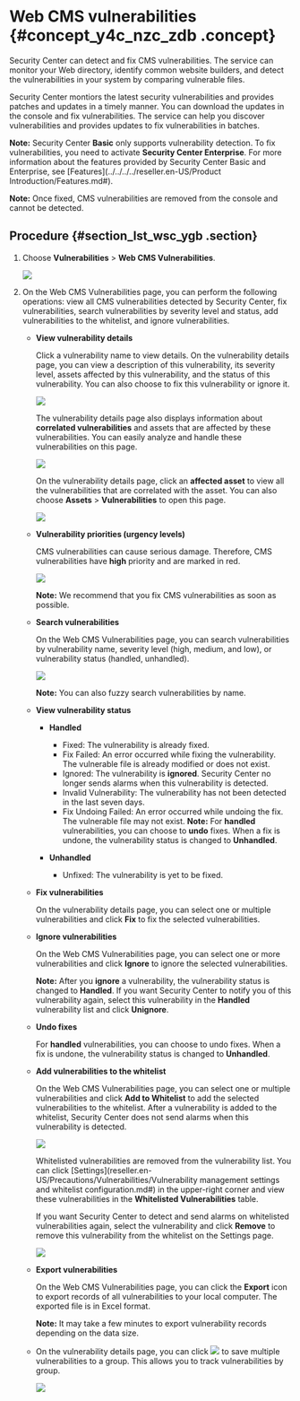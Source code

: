 # Web CMS vulnerabilities {#concept_y4c_nzc_zdb .concept}

Security Center can detect and fix CMS vulnerabilities. The service can monitor your Web directory, identify common website builders, and detect the vulnerabilities in your system by comparing vulnerable files.

Security Center montiors the latest security vulnerabilities and provides patches and updates in a timely manner. You can download the updates in the console and fix vulnerabilities. The service can help you discover vulnerabilities and provides updates to fix vulnerabilities in batches.

**Note:** Security Center **Basic** only supports vulnerability detection. To fix vulnerabilities, you need to activate **Security Center Enterprise**. For more information about the features provided by Security Center Basic and Enterprise, see [Features](../../../../reseller.en-US/Product Introduction/Features.md#).

**Note:** Once fixed, CMS vulnerabilities are removed from the console and cannot be detected.

## Procedure {#section_lst_wsc_ygb .section}

1.  Choose **Vulnerabilities** \> **Web CMS Vulnerabilities**.

    ![](http://static-aliyun-doc.oss-cn-hangzhou.aliyuncs.com/assets/img/13639/156775926139865_en-US.png)

2.  On the Web CMS Vulnerabilities page, you can perform the following operations: view all CMS vulnerabilities detected by Security Center, fix vulnerabilities, search vulnerabilities by severity level and status, add vulnerabilities to the whitelist, and ignore vulnerabilities.
    -   **View vulnerability details** 

        Click a vulnerability name to view details. On the vulnerability details page, you can view a description of this vulnerability, its severity level, assets affected by this vulnerability, and the status of this vulnerability. You can also choose to fix this vulnerability or ignore it.

        ![](http://static-aliyun-doc.oss-cn-hangzhou.aliyuncs.com/assets/img/13639/156775926139899_en-US.png)

        The vulnerability details page also displays information about **correlated vulnerabilities** and assets that are affected by these vulnerabilities. You can easily analyze and handle these vulnerabilities on this page.

        ![](http://static-aliyun-doc.oss-cn-hangzhou.aliyuncs.com/assets/img/13639/156775926139900_en-US.png)

        On the vulnerability details page, click an **affected asset** to view all the vulnerabilities that are correlated with the asset. You can also choose **Assets** \> **Vulnerabilities** to open this page.

        ![](http://static-aliyun-doc.oss-cn-hangzhou.aliyuncs.com/assets/img/13639/156775926139908_en-US.png)

    -   **Vulnerability priorities \(urgency levels\)** 

        CMS vulnerabilities can cause serious damage. Therefore, CMS vulnerabilities have **high** priority and are marked in red.

        ![](http://static-aliyun-doc.oss-cn-hangzhou.aliyuncs.com/assets/img/13639/156775926139911_en-US.png)

        **Note:** We recommend that you fix CMS vulnerabilities as soon as possible.

    -   **Search vulnerabilities** 

        On the Web CMS Vulnerabilities page, you can search vulnerabilities by vulnerability name, severity level \(high, medium, and low\), or vulnerability status \(handled, unhandled\).

        ![](http://static-aliyun-doc.oss-cn-hangzhou.aliyuncs.com/assets/img/13639/156775926139904_en-US.png)

        **Note:** You can also fuzzy search vulnerabilities by name.

    -   **View vulnerability status**

        -   **Handled** 

            -   Fixed: The vulnerability is already fixed.
            -   Fix Failed: An error occurred while fixing the vulnerability. The vulnerable file is already modified or does not exist.
            -   Ignored: The vulnerability is **ignored**. Security Center no longer sends alarms when this vulnerability is detected.
            -   Invalid Vulnerability: The vulnerability has not been detected in the last seven days.
            -   Fix Undoing Failed: An error occurred while undoing the fix. The vulnerable file may not exist.
            **Note:** For **handled** vulnerabilities, you can choose to **undo** fixes. When a fix is undone, the vulnerability status is changed to **Unhandled**.

        -   **Unhandled** 
            -   Unfixed: The vulnerability is yet to be fixed.
    -   **Fix vulnerabilities** 

        On the vulnerability details page, you can select one or multiple vulnerabilities and click **Fix** to fix the selected vulnerabilities.

    -   **Ignore vulnerabilities** 

        On the Web CMS Vulnerabilities page, you can select one or more vulnerabilities and click **Ignore** to ignore the selected vulnerabilities.

        **Note:** After you **ignore** a vulnerability, the vulnerability status is changed to **Handled**. If you want Security Center to notify you of this vulnerability again, select this vulnerability in the **Handled** vulnerability list and click **Unignore**.

    -   **Undo fixes** 

        For **handled** vulnerabilities, you can choose to undo fixes. When a fix is undone, the vulnerability status is changed to **Unhandled**.

    -   **Add vulnerabilities to the whitelist** 

        On the Web CMS Vulnerabilities page, you can select one or multiple vulnerabilities and click **Add to Whitelist** to add the selected vulnerabilities to the whitelist. After a vulnerability is added to the whitelist, Security Center does not send alarms when this vulnerability is detected.

        ![](http://static-aliyun-doc.oss-cn-hangzhou.aliyuncs.com/assets/img/13639/156775926239905_en-US.png)

        Whitelisted vulnerabilities are removed from the vulnerability list. You can click [Settings](reseller.en-US/Precautions/Vulnerabilities/Vulnerability management settings and whitelist configuration.md#) in the upper-right corner and view these vulnerabilities in the **Whitelisted Vulnerabilities** table.

        If you want Security Center to detect and send alarms on whitelisted vulnerabilities again, select the vulnerability and click **Remove** to remove this vulnerability from the whitelist on the Settings page.

        ![](http://static-aliyun-doc.oss-cn-hangzhou.aliyuncs.com/assets/img/13639/156775926239906_en-US.png)

    -   **Export vulnerabilities** 

        On the Web CMS Vulnerabilities page, you can click the **Export** icon to export records of all vulnerabilities to your local computer. The exported file is in Excel format.

        **Note:** It may take a few minutes to export vulnerability records depending on the data size.

    -   On the vulnerability details page, you can click ![](http://static-aliyun-doc.oss-cn-hangzhou.aliyuncs.com/assets/img/118684/156775926239821_en-US.png) to save multiple vulnerabilities to a group. This allows you to track vulnerabilities by group.

        ![](http://static-aliyun-doc.oss-cn-hangzhou.aliyuncs.com/assets/img/13639/156775926239907_en-US.png)


